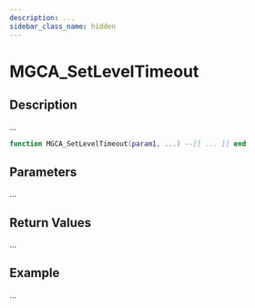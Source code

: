```yaml
---
description: ...
sidebar_class_name: hidden
---
```


# MGCA_SetLevelTimeout

## Description

...

```lua
function MGCA_SetLevelTimeout(param1, ...) --[[ ... ]] end
```

## Parameters

...

## Return Values

...

## Example

...


